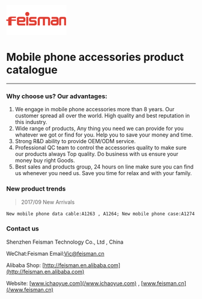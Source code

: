 ![](/assets/160X80logo.png)

# **Mobile phone accessories product  catalogue**

---

### Why choose us? Our advantages:

1. We engage in mobile phone accessories more than 8 years. Our customer spread all over the world. High quality and best reputation in this industry.
2. Wide range of products, Any thing you need we can provide for you whatever we got or find for you. Help you to save your money and time.
3. Strong R&D ability to provide OEM/ODM service.
4. Professional QC team to control the accessories quality to make sure our products always Top quality. Do business with us ensure your money buy right Goods.
5. Best sales and products group, 24 hours on line make sure you can find us whenever you need us. Save you time for relax and with your family.

### New product trends

> 2017/09 New Arrivals

```
New mobile phone data cable:A1263 , A1264; New mobile phone case:A1274

```

### Contact us

Shenzhen Feisman Technology  Co., Ltd , China

WeChat:Feisman      Email:[Vic@feisman.cn](/Vic@feisman.cn)

Alibaba Shop: [http://feisman.en.alibaba.com](http://feisman.en.alibaba.com)

Website: [www.ichaoyue.com](/www.ichaoyue.com)  , [www.feisman.cn](/www.feisman.cn)

